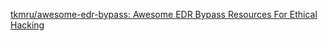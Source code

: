
[tkmru/awesome-edr-bypass: Awesome EDR Bypass Resources For Ethical Hacking](https://github.com/tkmru/awesome-edr-bypass)
